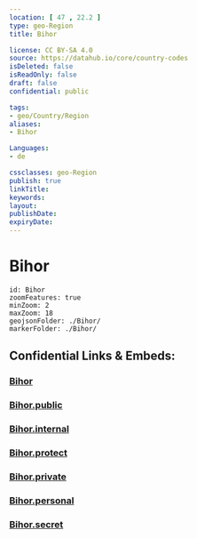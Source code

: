 ```yaml
---
location: [ 47 , 22.2 ] 
type: geo-Region
title: Bihor

license: CC BY-SA 4.0
source: https://datahub.io/core/country-codes
isDeleted: false
isReadOnly: false
draft: false
confidential: public

tags:
- geo/Country/Region
aliases:
- Bihor

Languages:
- de

cssclasses: geo-Region
publish: true
linkTitle: 
keywords: 
layout: 
publishDate: 
expiryDate: 
---
```


# Bihor

```leaflet
id: Bihor
zoomFeatures: true 
minZoom: 2 
maxZoom: 18
geojsonFolder: ./Bihor/
markerFolder: ./Bihor/
```


## Confidential Links & Embeds: 

### [Bihor](/_Standards/Earth/Continent/Europe/Europe~East/Romania/Regions~Romania/Romania~Nord-Vest/Bihor.md) 

### [Bihor.public](/_public/Earth/Continent/Europe/Europe~East/Romania/Regions~Romania/Romania~Nord-Vest/Bihor.public.md) 

### [Bihor.internal](/_internal/Earth/Continent/Europe/Europe~East/Romania/Regions~Romania/Romania~Nord-Vest/Bihor.internal.md) 

### [Bihor.protect](/_protect/Earth/Continent/Europe/Europe~East/Romania/Regions~Romania/Romania~Nord-Vest/Bihor.protect.md) 

### [Bihor.private](/_private/Earth/Continent/Europe/Europe~East/Romania/Regions~Romania/Romania~Nord-Vest/Bihor.private.md) 

### [Bihor.personal](/_personal/Earth/Continent/Europe/Europe~East/Romania/Regions~Romania/Romania~Nord-Vest/Bihor.personal.md) 

### [Bihor.secret](/_secret/Earth/Continent/Europe/Europe~East/Romania/Regions~Romania/Romania~Nord-Vest/Bihor.secret.md)

